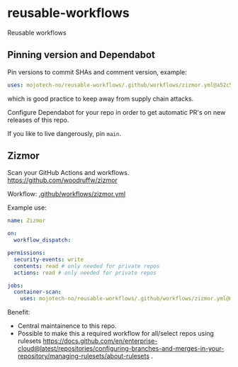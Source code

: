 # reusable-workflows
Reusable workflows

## Pinning version and Dependabot

Pin versions to commit SHAs and comment version, example:

```yaml
uses: mojotech-no/reusable-workflows/.github/workflows/zizmor.yml@a52c5287aaae4805754ef5914df92f0c6375ad58 # v0.0.0
```

which is good practice to keep away from supply chain attacks.

Configure Dependabot for your repo in order to get automatic PR's on new releases of this repo.

If you like to live dangerously, pin `main`.

## Zizmor
Scan your GitHub Actions and workflows. https://github.com/woodruffw/zizmor

Workflow: [.github/workflows/zizmor.yml](.github/workflows/zizmor.yml)

Example use:

```yaml
name: Zizmor

on:
  workflow_dispatch:

permissions:
  security-events: write
  contents: read # only needed for private repos
  actions: read # only needed for private repos

jobs:
  container-scan:
    uses: mojotech-no/reusable-workflows/.github/workflows/zizmor.yml@main
```

Benefit:

- Central maintainence to this repo.
- Possible to make this a required workflow for all/select repos using rulesets https://docs.github.com/en/enterprise-cloud@latest/repositories/configuring-branches-and-merges-in-your-repository/managing-rulesets/about-rulesets .